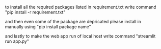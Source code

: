 to install all the required packages 
listed in requirement.txt 
write command "pip install -r requirement.txt"

and then even some of the package are depricated please install in manually using "pip install package name"

and lastly to make the web app run of local host write command 
"streamlit run app.py"
